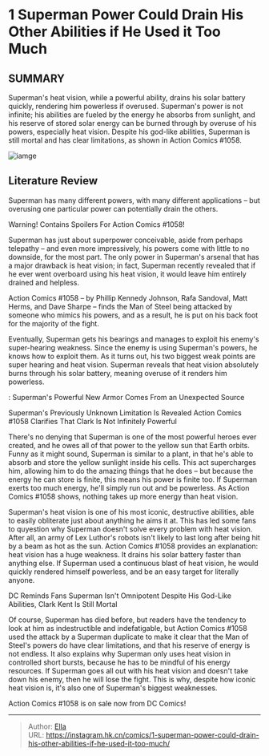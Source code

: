 # 1 Superman Power Could Drain His Other Abilities if He Used it Too Much


## SUMMARY 



  Superman&#39;s heat vision, while a powerful ability, drains his solar battery quickly, rendering him powerless if overused.   Superman&#39;s power is not infinite; his abilities are fueled by the energy he absorbs from sunlight, and his reserve of stored solar energy can be burned through by overuse of his powers, especially heat vision.   Despite his god-like abilities, Superman is still mortal and has clear limitations, as shown in Action Comics #1058.  

![iamge](https://static1.srcdn.com/wordpress/wp-content/uploads/2022/12/superman-heat-vision.jpg)

## Literature Review

Superman has many different powers, with many different applications – but overusing one particular power can potentially drain the others.




Warning! Contains Spoilers For Action Comics #1058!




Superman has just about superpower conceivable, aside from perhaps telepathy – and even more impressively, his powers come with little to no downside, for the most part. The only power in Superman&#39;s arsenal that has a major drawback is heat vision; in fact, Superman recently revealed that if he ever went overboard using his heat vision, it would leave him entirely drained and helpless.

Action Comics #1058 – by Phillip Kennedy Johnson, Rafa Sandoval, Matt Herms, and Dave Sharpe – finds the Man of Steel being attacked by someone who mimics his powers, and as a result, he is put on his back foot for the majority of the fight.



          

Eventually, Superman gets his bearings and manages to exploit his enemy&#39;s super-hearing weakness. Since the enemy is using Superman&#39;s powers, he knows how to exploit them. As it turns out, his two biggest weak points are super hearing and heat vision. Superman reveals that heat vision absolutely burns through his solar battery, meaning overuse of it renders him powerless.




 : Superman&#39;s Powerful New Armor Comes From an Unexpected Source


 Superman&#39;s Previously Unknown Limitation Is Revealed 
Action Comics #1058 Clarifies That Clark Is Not Infinitely Powerful
          

There&#39;s no denying that Superman is one of the most powerful heroes ever created, and he owes all of that power to the yellow sun that Earth orbits. Funny as it might sound, Superman is similar to a plant, in that he&#39;s able to absorb and store the yellow sunlight inside his cells. This act supercharges him, allowing him to do the amazing things that he does – but because the energy he can store is finite, this means his power is finite too. If Superman exerts too much energy, he&#39;ll simply run out and be powerless. As Action Comics #1058 shows, nothing takes up more energy than heat vision.

Superman&#39;s heat vision is one of his most iconic, destructive abilities, able to easily obliterate just about anything he aims it at. This has led some fans to quyestion why Superman doesn&#39;t solve every problem with heat vision. After all, an army of Lex Luthor&#39;s robots isn&#39;t likely to last long after being hit by a beam as hot as the sun. Action Comics #1058 provides an explanation: heat vision has a huge weakness. It drains his solar battery faster than anything else. If Superman used a continuous blast of heat vision, he would quickly rendered himself powerless, and be an easy target for literally anyone.






 DC Reminds Fans Superman Isn&#39;t Omnipotent 
Despite His God-Like Abilities, Clark Kent Is Still Mortal
          

Of course, Superman has died before, but readers have the tendency to look at him as indestructible and indefatigable, but Action Comics #1058 used the attack by a Superman duplicate to make it clear that the Man of Steel&#39;s powers do have clear limitations, and that his reserve of energy is not endless. It also explains why Superman only uses heat vision in controlled short bursts, because he has to be mindful of his energy resources. If Superman goes all out with his heat vision and doesn&#39;t take down his enemy, then he will lose the fight. This is why, despite how iconic heat vision is, it&#39;s also one of Superman&#39;s biggest weaknesses.

Action Comics #1058 is on sale now from DC Comics!



---

> Author: [Ella](https://instagram.hk.cn/)  
> URL: https://instagram.hk.cn/comics/1-superman-power-could-drain-his-other-abilities-if-he-used-it-too-much/  

